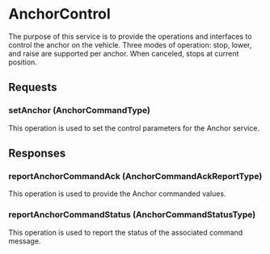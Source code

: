 # AnchorControl
The purpose of this service is to provide the operations and interfaces to control the anchor on the vehicle. Three modes of operation: stop, lower, and raise are supported per anchor.  When canceled, stops at current position.

## Requests
### setAnchor (AnchorCommandType)
This operation is used to set the control parameters for the Anchor service.

## Responses
### reportAnchorCommandAck (AnchorCommandAckReportType)
This operation is used to provide the Anchor commanded values.
### reportAnchorCommandStatus (AnchorCommandStatusType)
This operation is used to report the status of the associated command message.
